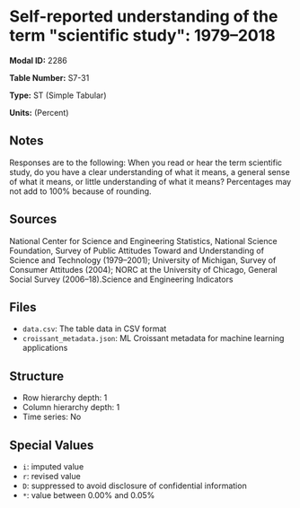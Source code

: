 # Self-reported understanding of the term "scientific study": 1979–2018

**Modal ID:** 2286

**Table Number:** S7-31

**Type:** ST (Simple Tabular)

**Units:** (Percent)

## Notes

Responses are to the following: When you read or hear the term scientific study, do you have a clear understanding of what it means, a general sense of what it means, or little understanding of what it means? Percentages may not add to 100% because of rounding.

## Sources

National Center for Science and Engineering Statistics, National Science Foundation, Survey of Public Attitudes Toward and Understanding of Science and Technology (1979–2001); University of Michigan, Survey of Consumer Attitudes (2004); NORC at the University of Chicago, General Social Survey (2006–18).Science and Engineering Indicators

## Files

- `data.csv`: The table data in CSV format
- `croissant_metadata.json`: ML Croissant metadata for machine learning applications

## Structure

- Row hierarchy depth: 1
- Column hierarchy depth: 1
- Time series: No

## Special Values

- `i`: imputed value
- `r`: revised value
- `D`: suppressed to avoid disclosure of confidential information
- `*`: value between 0.00% and 0.05%
